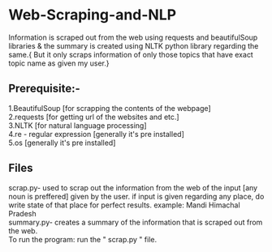 # Web-Scraping-and-NLP
Information is scraped out from the web using requests and beautifulSoup libraries & the summary is created using NLTK python library regarding the same.{ But it only scraps information of only those topics that have exact topic name as given my user.}  

## Prerequisite:-   
1.BeautifulSoup  [for scrapping the contents of the webpage]  
2.requests [for getting url of the websites and etc.]  
3.NLTK [for natural language processing]    
4.re - regular expression [generally it's pre installed]  
5.os [generally it's pre installed]  

## Files
scrap.py- used to scrap out the information from the web of the input  [any noun is preffered] given by the user.
          if input is given regarding any place, do write state of that place for perfect results. example: Mandi Himachal Pradesh  
summary.py- creates a summary of the information that is scraped out from the web.  
To run the program: run the " scrap.py  " file.

